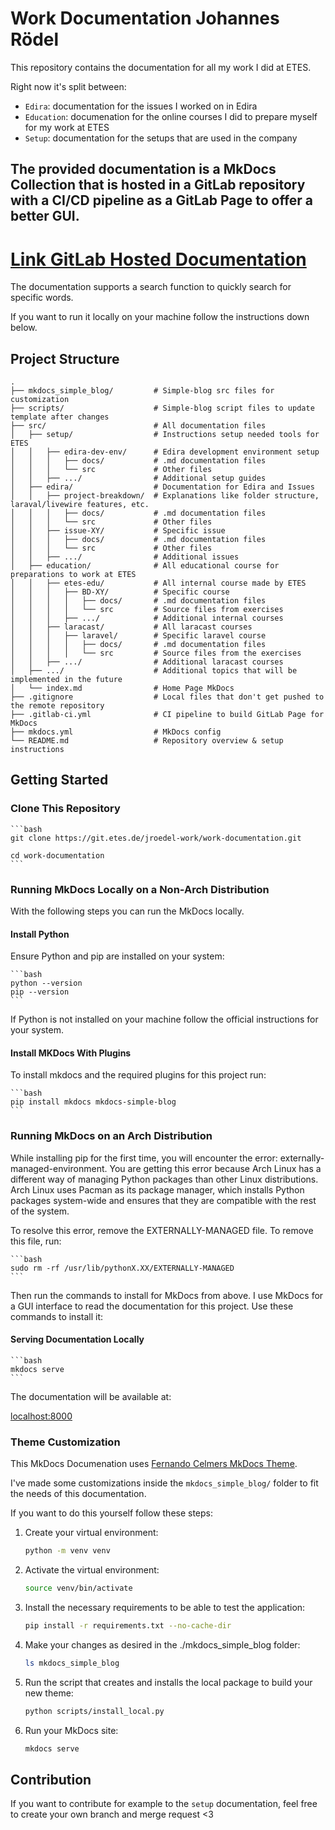 # Work Documentation Johannes Rödel

This repository contains the documentation for all my work I did at ETES. 

Right now it's split between:

- `Edira`: documentation for the issues I worked on in Edira
- `Education`: documenation for the online courses I did to prepare myself for my work at ETES
- `Setup`: documentation for the setups that are used in the company

The provided documentation is a MkDocs Collection that is hosted in a GitLab repository with a CI/CD pipeline as a GitLab Page to offer a better GUI.
---

# **[Link GitLab Hosted Documentation](https://git.etes.de/jroedel-work/work-documentation.gitlab.io)**

The documentation supports a search function to quickly search for specific words.

If you want to run it locally on your machine follow the instructions down below. 

## Project Structure 

```
.
├── mkdocs_simple_blog/         # Simple-blog src files for customization
├── scripts/                    # Simple-blog script files to update template after changes
├── src/                        # All documentation files
│   ├── setup/                  # Instructions setup needed tools for ETES
│   │   ├── edira-dev-env/      # Edira development environment setup
│   │   │   ├── docs/           # .md documentation files
│   │   │   └── src             # Other files
│   │   ├── .../                # Additional setup guides
│   ├── edira/                  # Documentation for Edira and Issues
│   │   ├── project-breakdown/  # Explanations like folder structure, laraval/livewire features, etc.
│   │   │   ├── docs/           # .md documentation files
│   │   │   └── src             # Other files
│   │   ├── issue-XY/           # Specific issue
│   │   │   ├── docs/           # .md documentation files
│   │   │   └── src             # Other files
│   │   ├── .../                # Additional issues
│   ├── education/              # All educational course for preparations to work at ETES
│   │   ├── etes-edu/           # All internal course made by ETES
│   │   │   ├── BD-XY/          # Specific course
│   │   │   │   ├── docs/       # .md documentation files
│   │   │   │   └── src         # Source files from exercises
│   │   │   ├── .../            # Additional internal courses
│   │   ├── laracast/           # All laracast courses
│   │   │   ├── laravel/        # Specific laravel course
│   │   │   │   ├── docs/       # .md documentation files
│   │   │   │   └── src         # Source files from the exercises  
│   │   ├── .../                # Additional laracast courses
│   ├── .../                    # Additional topics that will be implemented in the future        
│   └── index.md                # Home Page MkDocs 
├── .gitignore                  # Local files that don't get pushed to the remote repository
├── .gitlab-ci.yml              # CI pipeline to build GitLab Page for MkDocs
├── mkdocs.yml                  # MkDocs config
└── README.md                   # Repository overview & setup instructions
```

## Getting Started

### Clone This Repository

    ```bash
    git clone https://git.etes.de/jroedel-work/work-documentation.git

    cd work-documentation
    ```

### Running MkDocs Locally on a Non-Arch Distribution

With the following steps you can run the MkDocs locally.

#### Install Python 

Ensure Python and pip are installed on your system:

    ```bash
    python --version
    pip --version
    ```

If Python is not installed on your machine follow the official instructions for your system.

#### Install MKDocs With Plugins

To install mkdocs and the required plugins for this project run:

    ```bash
    pip install mkdocs mkdocs-simple-blog
    ```

### Running MkDocs on an Arch Distribution

While installing pip for the first time, you will encounter the error: externally-managed-environment. You are getting this error because Arch Linux has a different way of managing Python packages than other Linux distributions. Arch Linux uses Pacman as its package manager, which installs Python packages system-wide and ensures that they are compatible with the rest of the system.

To resolve this error, remove the EXTERNALLY-MANAGED file. To remove this file, run:

    ```bash
    sudo rm -rf /usr/lib/pythonX.XX/EXTERNALLY-MANAGED
    ```

Then run the commands to install for MkDocs from above.
I use MkDocs for a GUI interface to read the documentation for this project. Use these commands to install it:

#### Serving Documentation Locally

    ```bash
    mkdocs serve
    ```

The documentation will be available at:

[localhost:8000](http://127.0.0.1:8000)

### Theme Customization

This MkDocs Documenation uses [Fernando Celmers MkDocs Theme](https://github.com/FernandoCelmer/mkdocs-simple-blog). 

I've made some customizations inside the `mkdocs_simple_blog/` folder to fit the needs of this documentation.

If you want to do this yourself follow these steps:

1. Create your virtual environment:
   
   ```bash
   python -m venv venv
   ```

2. Activate the virtual environment:
   
   ```bash
   source venv/bin/activate
   ```

3. Install the necessary requirements to be able to test the application:
   
   ```bash
   pip install -r requirements.txt --no-cache-dir
   ```

4. Make your changes as desired in the ./mkdocs_simple_blog folder:
   
   ```bash
   ls mkdocs_simple_blog
   ```

5. Run the script that creates and installs the local package to build your new theme:
   
   ```bash
   python scripts/install_local.py
   ```

6. Run your MkDocs site:
   
   ```bash
   mkdocs serve
   ```

## Contribution 

If you want to contribute for example to the `setup` documentation, feel free to create your own branch and merge request <3